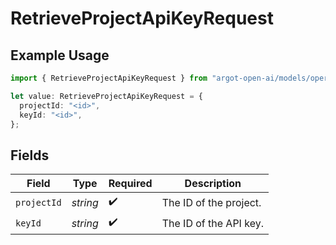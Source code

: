 # RetrieveProjectApiKeyRequest

## Example Usage

```typescript
import { RetrieveProjectApiKeyRequest } from "argot-open-ai/models/operations";

let value: RetrieveProjectApiKeyRequest = {
  projectId: "<id>",
  keyId: "<id>",
};
```

## Fields

| Field                  | Type                   | Required               | Description            |
| ---------------------- | ---------------------- | ---------------------- | ---------------------- |
| `projectId`            | *string*               | :heavy_check_mark:     | The ID of the project. |
| `keyId`                | *string*               | :heavy_check_mark:     | The ID of the API key. |